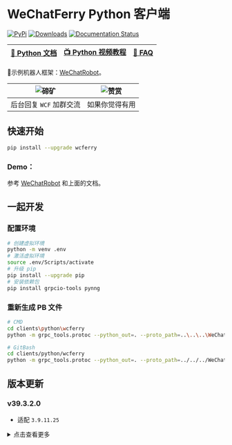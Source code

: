 # WeChatFerry Python 客户端
[![PyPi](https://img.shields.io/pypi/v/wcferry.svg)](https://pypi.python.org/pypi/wcferry) [![Downloads](https://static.pepy.tech/badge/wcferry)](https://pypi.python.org/pypi/wcferry) [![Documentation Status](https://readthedocs.org/projects/wechatferry/badge/?version=latest)](https://wechatferry.readthedocs.io/zh/latest/?badge=latest)

|[📖 Python 文档](https://wechatferry.readthedocs.io/)|[📺 Python 视频教程](https://mp.weixin.qq.com/s/APdjGyZ2hllXxyG_sNCfXQ)|[🙋 FAQ](https://mp.weixin.qq.com/s/I6n_6fuQa60CrROWSgq0TA)|
|:-:|:-:|:-:|

🤖示例机器人框架：[WeChatRobot](https://github.com/lich0821/WeChatRobot)。

|![碲矿](https://raw.githubusercontent.com/lich0821/WeChatFerry/master/assets/TEQuant.jpg)|![赞赏](https://raw.githubusercontent.com/lich0821/WeChatFerry/master/assets/QR.jpeg)|
|:-:|:-:|
|后台回复 `WCF` 加群交流|如果你觉得有用|

## 快速开始
```sh
pip install --upgrade wcferry
```

### Demo：
参考 [WeChatRobot](https://github.com/lich0821/WeChatRobot) 和上面的文档。

## 一起开发
### 配置环境
```sh
# 创建虚拟环境
python -m venv .env
# 激活虚拟环境
source .env/Scripts/activate
# 升级 pip
pip install --upgrade pip
# 安装依赖包
pip install grpcio-tools pynng
```

### 重新生成 PB 文件
```sh
# CMD
cd clients\python\wcferry
python -m grpc_tools.protoc --python_out=. --proto_path=..\..\..\WeChatFerry\rpc\proto\ wcf.proto

# GitBash
cd clients/python/wcferry
python -m grpc_tools.protoc --python_out=. --proto_path=../../../WeChatFerry/rpc/proto/ wcf.proto
```

## 版本更新

### v39.3.2.0
* 适配 `3.9.11.25`

<details><summary>点击查看更多</summary>

版本号：`w.x.y.z`。

其中：
* `w` 是微信的大版本号，如 `37` (3.7.a.a), `38` (3.8.a.a), `39` (3.9.a.a)
* `x` 是适配的微信的小版本号，从 0 开始
* `y` 是 `WeChatFerry` 的版本，从 0 开始
* `z` 是各客户端的版本，从 0 开始

功能：

* 查询登录状态
* 获取登录账号信息
* 获取消息类型
* 获取联系人
* 获取可查询数据库
* 获取数据库所有表
* 获取语音消息
* 发送文本消息（可 @）
* 发送图片消息
* 发送文件消息
* 发送卡片消息
* 发送 XML 消息
* 发送 GIF 消息
* 拍一拍群友
* 转发消息
* 开启接收消息
* 关闭接收消息
* 查询数据库
* 获取朋友圈消息
* 下载图片
* 解密图片
* 添加群成员
* 删除群成员
* 邀请群成员

</details>
